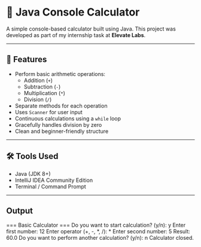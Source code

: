 # 🔢 Java Console Calculator

A simple console-based calculator built using Java. This project was developed as part of my internship task at **Elevate Labs**.

---

## 🧠 Features

- Perform basic arithmetic operations:
  - Addition (`+`)
  - Subtraction (`-`)
  - Multiplication (`*`)
  - Division (`/`)
- Separate methods for each operation
- Uses `Scanner` for user input
- Continuous calculations using a `while` loop
- Gracefully handles division by zero
- Clean and beginner-friendly structure

---

## 🛠️ Tools Used

- Java (JDK 8+)
- IntelliJ IDEA Community Edition
- Terminal / Command Prompt

---



## Output
=== Basic Calculator ===
Do you want to start calculation? (y/n): y
Enter first number: 12
Enter operator (+, -, *, /): *
Enter second number: 5
Result: 60.0
Do you want to perform another calculation? (y/n): n
Calculator closed.
